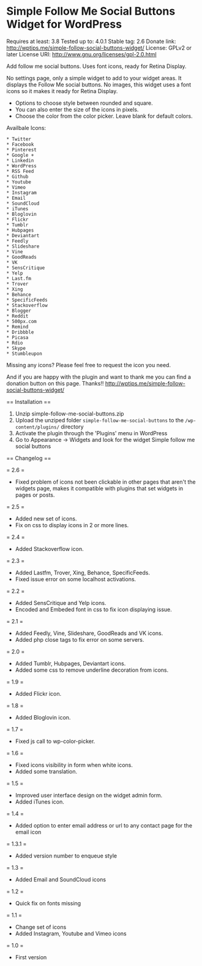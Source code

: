 Simple Follow Me Social Buttons Widget for WordPress
========================================
Requires at least: 3.8
Tested up to: 4.0.1
Stable tag: 2.6
Donate link: http://wptips.me/simple-follow-social-buttons-widget/
License: GPLv2 or later
License URI: http://www.gnu.org/licenses/gpl-2.0.html

Add follow me social buttons. Uses font icons, ready for Retina Display.

No settings page, only a simple widget to add to your widget areas. 
It displays the Follow Me social buttons. No images, this widget uses a font icons so it makes it ready for Retina Display.

* Options to choose style between rounded and square.
* You can also enter the size of the icons in pixels.
* Choose the color from the color picker. Leave blank for default colors.

Availbale Icons:
 
	* Twitter 
	* Facebook 
	* Pinterest
	* Google + 
	* Linkedin
	* WordPress
	* RSS Feed
	* Github
	* Youtube 
	* Vimeo 
	* Instagram
	* Email
	* SoundCloud
	* iTunes
	* Bloglovin
	* Flickr
	* Tumblr
	* Hubpages
	* Deviantart
	* Feedly
	* Slideshare
	* Vine
	* GoodReads
	* VK
	* SensCritique
	* Yelp
	* Last.fm
	* Trover
	* Xing
	* Behance
	* SpecificFeeds
	* Stackoverflow
	* Blogger
	* Reddit
	* 500px.com
	* Remind
	* Dribbble
	* Picasa
	* Rdio
	* Skype
	* Stumbleupon

Missing any icons? Please feel free to request the icon you need.

And if you are happy with the plugin and want to thank me you can find a donation button on this page. Thanks!!
http://wptips.me/simple-follow-social-buttons-widget/

== Installation ==

1. Unzip simple-follow-me-social-buttons.zip
2. Upload the unziped folder `simple-follow-me-social-buttons` to the `/wp-content/plugins/` directory
3. Activate the plugin through the \'Plugins\' menu in WordPress
4. Go to Appearance -> Widgets and look for the widget Simple follow me social buttons

== Changelog ==

= 2.6 =
* Fixed problem of icons not been clickable in other pages that aren't the widgets page, makes it compatible with plugins that set widgets in pages or posts.

= 2.5 =
* Added new set of icons.
* Fix on css to display icons in 2 or more lines.

= 2.4 =
* Added Stackoverflow icon.

= 2.3 =
* Added Lastfm, Trover, Xing, Behance, SpecificFeeds.
* Fixed issue error on some localhost activations.

= 2.2 =
* Added SensCritique and Yelp icons.
* Encoded and Embeded font in css to fix icon displaying issue.

= 2.1 =
* Added Feedly, Vine, Slideshare, GoodReads and VK icons.
* Added php close tags to fix error on some servers.

= 2.0 =
* Added Tumblr, Hubpages, Deviantart icons.
* Added some css to remove underline decoration from icons.

= 1.9 =
* Added Flickr icon.

= 1.8 =
* Added Bloglovin icon.

= 1.7 =
* Fixed js call to wp-color-picker.

= 1.6 =
* Fixed icons visibility in form when white icons.
* Added some translation.

= 1.5 =
* Improved user interface design on the widget admin form.
* Added iTunes icon.

= 1.4 =
* Added option to enter email address or url to any contact page for the email icon

= 1.3.1 =
* Added version number to enqueue style

= 1.3 =
* Added Email and SoundCloud icons

= 1.2 =
* Quick fix on fonts missing

= 1.1 =
* Change set of icons
* Added Instagram, Youtube and Vimeo icons

= 1.0 =
* First version